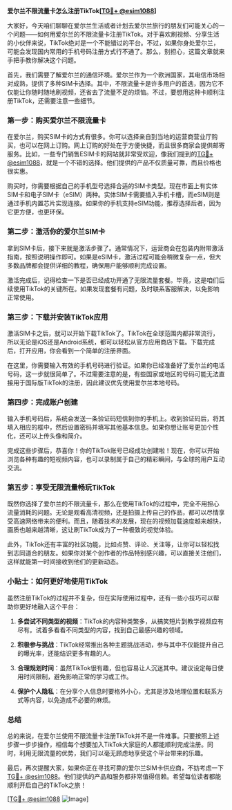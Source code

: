 **爱尔兰不限流量卡怎么注册TikTok[[TG💪+ @esim1088](https://t.me/s/esim1088)]**

大家好，今天咱们聊聊在爱尔兰生活或者计划去爱尔兰旅行的朋友们可能关心的一个问题——如何用爱尔兰的不限流量卡注册TikTok。对于喜欢刷视频、分享生活的小伙伴来说，TikTok绝对是一个不能错过的平台。不过，如果你身处爱尔兰，可能会发现国内常用的手机号码注册方式行不通了。那么，别担心，这篇文章就来手把手教你解决这个问题。

首先，我们需要了解爱尔兰的通信环境。爱尔兰作为一个欧洲国家，其电信市场相对成熟，提供了多种SIM卡选择。其中，不限流量卡是许多用户的首选，因为它不仅能让你随时随地刷视频，还省去了流量不足的烦恼。不过，要想用这种卡顺利注册TikTok，还需要注意一些细节。

### **第一步：购买爱尔兰不限流量卡**

在爱尔兰，购买SIM卡的方式有很多。你可以选择亲自到当地的运营商营业厅购买，也可以在网上订购。网上订购的好处在于方便快捷，而且很多商家会提供邮寄服务。比如，一些专门销售ESIM卡的网站就非常受欢迎，像我们提到的[TG💪+ @esim1088](https://t.me/s/esim1088)，就是一个不错的选择。他们提供的产品不仅质量可靠，而且价格也很实惠。

购买时，你需要根据自己的手机型号选择合适的SIM卡类型。现在市面上有实体SIM卡和电子SIM卡（eSIM）两种。实体SIM卡需要插入手机卡槽，而eSIM则是通过手机内置芯片实现连接。如果你的手机支持eSIM功能，推荐选择后者，因为它更方便，也更环保。

### **第二步：激活你的爱尔兰SIM卡**

拿到SIM卡后，接下来就是激活步骤了。通常情况下，运营商会在包装内附带激活指南，按照说明操作即可。如果是eSIM卡，激活过程可能会稍微复杂一点，但大多数品牌都会提供详细的教程，确保用户能够顺利完成设置。

激活完成后，记得检查一下是否已经成功开通了无限流量套餐。毕竟，这是咱们后续使用TikTok的关键所在。如果发现套餐有问题，及时联系客服解决，以免影响正常使用。

### **第三步：下载并安装TikTok应用**

激活SIM卡之后，就可以开始下载TikTok了。TikTok在全球范围内都非常流行，所以无论是iOS还是Android系统，都可以轻松从官方应用商店下载。下载完成后，打开应用，你会看到一个简单的注册界面。

在这里，你需要输入有效的手机号码进行验证。如果你已经准备好了爱尔兰的电话号码，这一步就很简单了。不过需要注意的是，有些国家或地区的号码可能无法直接用于国际版TikTok的注册，因此建议优先使用爱尔兰本地号码。

### **第四步：完成账户创建**

输入手机号码后，系统会发送一条验证码短信到你的手机上。收到验证码后，将其填入相应的框中，然后设置密码并填写其他基本信息。如果你想让账号更加个性化，还可以上传头像和简介。

完成这些步骤后，恭喜你！你的TikTok账号已经成功创建啦！现在，你可以开始浏览各种有趣的短视频内容，也可以录制属于自己的精彩瞬间，与全球的用户互动交流。

### **第五步：享受无限流量畅玩TikTok**

既然你选择了爱尔兰的不限流量卡，那么在使用TikTok的过程中，完全不用担心流量消耗的问题。无论是观看高清视频，还是拍摄上传自己的作品，都可以尽情享受高速网络带来的便利。而且，随着技术的发展，现在的视频加载速度越来越快，画质也越来越清晰，这让刷TikTok成为了一种极致的视觉体验。

此外，TikTok还有丰富的社区功能，比如点赞、评论、关注等，让你可以轻松找到志同道合的朋友。如果你对某个创作者的作品特别感兴趣，可以直接关注他们，这样就能第一时间接收到他们的更新动态。

### **小贴士：如何更好地使用TikTok**

虽然注册TikTok的过程并不复杂，但在实际使用过程中，还有一些小技巧可以帮助你更好地融入这个平台：

1. **多尝试不同类型的视频**：TikTok的内容种类繁多，从搞笑短片到教学视频应有尽有。试着多看看不同类型的内容，找到自己最感兴趣的领域。
   
2. **积极参与挑战**：TikTok经常推出各种主题挑战活动，参与其中不仅能提升自己的曝光率，还能结识更多有趣的人。
   
3. **合理规划时间**：虽然TikTok很有趣，但也容易让人沉迷其中。建议设定每日使用时间限制，避免影响正常的学习或工作。

4. **保护个人隐私**：在分享个人信息时要格外小心，尤其是涉及地理位置和联系方式等内容，以免造成不必要的麻烦。

### **总结**

总的来说，在爱尔兰使用不限流量卡注册TikTok并不是一件难事。只要按照上述步骤一步步操作，相信每个想要加入TikTok大家庭的人都能顺利完成注册。同时，利用无限流量的优势，我们可以毫无顾虑地享受这个平台带来的乐趣。

最后，再次提醒大家，如果你正在寻找可靠的爱尔兰SIM卡供应商，不妨考虑一下[TG💪+ @esim1088](https://t.me/s/esim1088)。他们提供的产品和服务都非常值得信赖。希望每位读者都能顺利开启自己的TikTok之旅！

[[TG💪+ @esim1088](https://t.me/s/esim1088) ![Image](https://i.postimg.cc/4NQfJmqS/Snipaste-2025-05-13-00-14-12.png)]